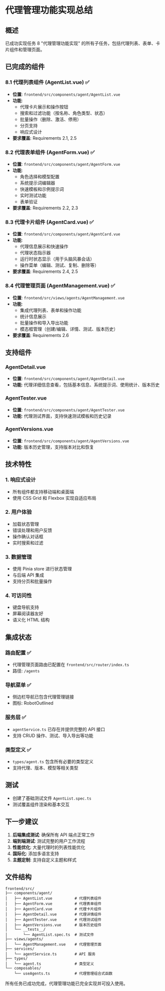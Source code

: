 # 代理管理功能实现总结

## 概述
已成功实现任务 8 "代理管理功能实现" 的所有子任务，包括代理列表、表单、卡片组件和管理页面。

## 已完成的组件

### 8.1 代理列表组件 (AgentList.vue) ✅
- **位置**: `frontend/src/components/agent/AgentList.vue`
- **功能**:
  - 代理卡片展示和操作按钮
  - 搜索和过滤功能（按名称、角色类型、状态）
  - 批量操作（删除、激活、停用）
  - 分页支持
  - 响应式设计
- **要求覆盖**: Requirements 2.1, 2.5

### 8.2 代理表单组件 (AgentForm.vue) ✅
- **位置**: `frontend/src/components/agent/AgentForm.vue`
- **功能**:
  - 角色选择和模型配置
  - 系统提示词编辑器
  - 快速模板和示例提示词
  - 实时测试功能
  - 表单验证
- **要求覆盖**: Requirements 2.2, 2.3

### 8.3 代理卡片组件 (AgentCard.vue) ✅
- **位置**: `frontend/src/components/agent/AgentCard.vue`
- **功能**:
  - 代理信息展示和快速操作
  - 代理状态指示器
  - 运行时状态显示（用于头脑风暴会话）
  - 操作菜单（编辑、测试、复制、删除等）
- **要求覆盖**: Requirements 2.4, 2.5

### 8.4 代理管理页面 (AgentManagement.vue) ✅
- **位置**: `frontend/src/views/agents/AgentManagement.vue`
- **功能**:
  - 集成代理列表、表单和操作功能
  - 统计信息展示
  - 批量操作和导入导出功能
  - 模态框管理（创建/编辑、详情、测试、版本历史）
- **要求覆盖**: Requirements 2.6

## 支持组件

### AgentDetail.vue
- **位置**: `frontend/src/components/agent/AgentDetail.vue`
- **功能**: 代理详细信息查看，包括基本信息、系统提示词、使用统计、版本历史

### AgentTester.vue
- **位置**: `frontend/src/components/agent/AgentTester.vue`
- **功能**: 代理测试界面，支持快速测试模板和历史记录

### AgentVersions.vue
- **位置**: `frontend/src/components/agent/AgentVersions.vue`
- **功能**: 版本历史管理，支持版本对比和恢复

## 技术特性

### 1. 响应式设计
- 所有组件都支持移动端和桌面端
- 使用 CSS Grid 和 Flexbox 实现自适应布局

### 2. 用户体验
- 加载状态管理
- 错误处理和用户反馈
- 操作确认对话框
- 实时搜索和过滤

### 3. 数据管理
- 使用 Pinia store 进行状态管理
- 与后端 API 集成
- 支持分页和批量操作

### 4. 可访问性
- 键盘导航支持
- 屏幕阅读器友好
- 语义化 HTML 结构

## 集成状态

### 路由配置 ✅
- 代理管理页面路由已配置在 `frontend/src/router/index.ts`
- 路径: `/agents`

### 导航菜单 ✅
- 侧边栏导航已包含代理管理链接
- 图标: RobotOutlined

### 服务层 ✅
- `agentService.ts` 已存在并提供完整的 API 接口
- 支持 CRUD 操作、测试、导入导出等功能

### 类型定义 ✅
- `types/agent.ts` 包含所有必要的类型定义
- 支持代理、版本、模型等相关类型

## 测试
- 创建了基础测试文件 `AgentList.spec.ts`
- 测试覆盖组件渲染和基本交互

## 下一步建议

1. **后端集成测试**: 确保所有 API 端点正常工作
2. **端到端测试**: 测试完整的用户工作流程
3. **性能优化**: 大量代理时的列表性能优化
4. **国际化**: 添加多语言支持
5. **主题定制**: 支持自定义主题和样式

## 文件结构
```
frontend/src/
├── components/agent/
│   ├── AgentList.vue          # 代理列表组件
│   ├── AgentForm.vue          # 代理表单组件
│   ├── AgentCard.vue          # 代理卡片组件
│   ├── AgentDetail.vue        # 代理详情组件
│   ├── AgentTester.vue        # 代理测试组件
│   ├── AgentVersions.vue      # 版本历史组件
│   └── __tests__/
│       └── AgentList.spec.ts  # 测试文件
├── views/agents/
│   └── AgentManagement.vue    # 代理管理页面
├── services/
│   └── agentService.ts        # API 服务
├── types/
│   └── agent.ts               # 类型定义
└── composables/
    └── useAgents.ts           # 代理管理组合式函数
```

所有任务已成功完成，代理管理功能已完全实现并可投入使用。